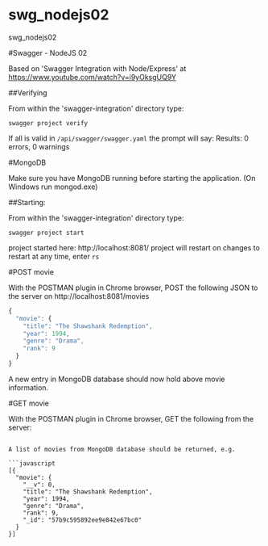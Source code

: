# swg_nodejs02
swg_nodejs02

#Swagger - NodeJS 02

Based on 'Swagger Integration with Node/Express' at https://www.youtube.com/watch?v=i9yOksgUQ9Y

##Verifying

From within the 'swagger-integration' directory type:

```swagger project verify```

If all is valid in ```/api/swagger/swagger.yaml``` the prompt will say:
Results: 0 errors, 0 warnings

#MongoDB

Make sure you have MongoDB running before starting the application. (On Windows run mongod.exe)

##Starting:

From within the 'swagger-integration' directory type:

```swagger project start```

project started here: http://localhost:8081/
project will restart on changes
to restart at any time, enter `rs`

#POST movie

With the POSTMAN plugin in Chrome browser, POST the following JSON to the server on http://localhost:8081/movies

```javascript
{
  "movie": {
    "title": "The Shawshank Redemption",
    "year": 1994,
    "genre": "Drama",
    "rank": 9
  }
}
```

A new entry in MongoDB database should now hold above movie information.

#GET movie

With the POSTMAN plugin in Chrome browser, GET the following from the server:

```http://localhost:8081/movies'''

A list of movies from MongoDB database should be returned, e.g.

```javascript
[{
  "movie": {
    "__v": 0,
    "title": "The Shawshank Redemption",
    "year": 1994,
    "genre": "Drama",
    "rank": 9,
    "_id": "57b9c595892ee9e842e67bc0"
  }
}]
``` 

